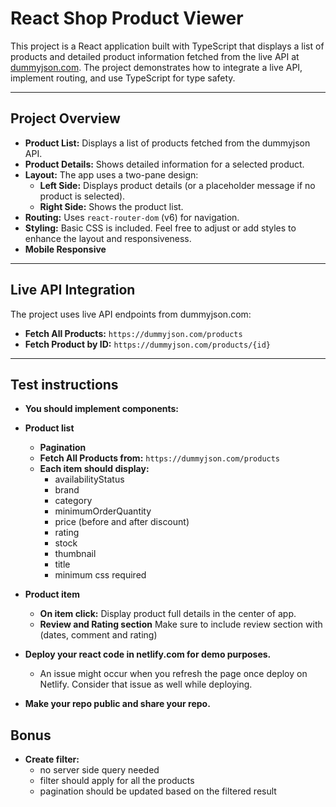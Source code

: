 # React Shop Product Viewer

This project is a React application built with TypeScript that displays a list of products and detailed product information fetched from the live API at [dummyjson.com](https://dummyjson.com/products). The project demonstrates how to integrate a live API, implement routing, and use TypeScript for type safety.

---

## Project Overview

- **Product List:** Displays a list of products fetched from the dummyjson API.
- **Product Details:** Shows detailed information for a selected product.
- **Layout:** The app uses a two-pane design:
  - **Left Side:** Displays product details (or a placeholder message if no product is selected).
  - **Right Side:** Shows the product list.
- **Routing:** Uses `react-router-dom` (v6) for navigation.
- **Styling:** Basic CSS is included. Feel free to adjust or add styles to enhance the layout and responsiveness.
- **Mobile Responsive**

---

## Live API Integration

The project uses live API endpoints from dummyjson.com:

- **Fetch All Products:** `https://dummyjson.com/products`
- **Fetch Product by ID:** `https://dummyjson.com/products/{id}`

---

## Test instructions

- **You should implement components:**

- **Product list**

  - **Pagination**
  - **Fetch All Products from:** `https://dummyjson.com/products`
  - **Each item should display:**
    - availabilityStatus
    - brand
    - category
    - minimumOrderQuantity
    - price (before and after discount)
    - rating
    - stock
    - thumbnail
    - title
    - minimum css required

- **Product item**

  - **On item click:** Display product full details in the center of app.
  - **Review and Rating section** Make sure to include review section with (dates, comment and rating)

- **Deploy your react code in netlify.com for demo purposes.**
  - An issue might occur when you refresh the page once deploy on Netlify. Consider that issue as well while deploying.
- **Make your repo public and share your repo.**

## **Bonus**

- **Create filter:**
  - no server side query needed
  - filter should apply for all the products
  - pagination should be updated based on the filtered result
